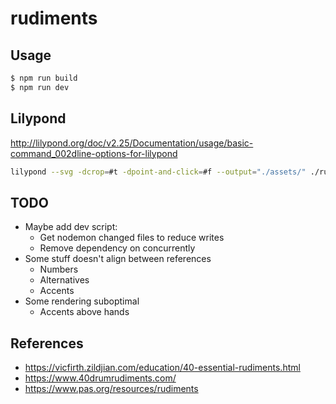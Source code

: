 # rudiments

## Usage

```bash
$ npm run build
$ npm run dev
```

## Lilypond

http://lilypond.org/doc/v2.25/Documentation/usage/basic-command_002dline-options-for-lilypond

```bash
lilypond --svg -dcrop=#t -dpoint-and-click=#f --output="./assets/" ./rudiments/single-stroke-roll.ly
```

## TODO

- Maybe add dev script:
  - Get nodemon changed files to reduce writes
  - Remove dependency on concurrently
- Some stuff doesn't align between references
  - Numbers
  - Alternatives
  - Accents
- Some rendering suboptimal
  - Accents above hands

## References

- https://vicfirth.zildjian.com/education/40-essential-rudiments.html
- https://www.40drumrudiments.com/
- https://www.pas.org/resources/rudiments
